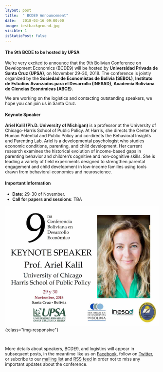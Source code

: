 ```yaml
---
layout: post
title:  " BCDE9 Announcement"
date:   2018-03-16 09:00:00
image: testbackground.jpg
visible: 1
isStaticPost: false
---
```


#### The 9th BCDE to be hosted by UPSA

We're very excited to announce that the 9th Bolivian Conference on Development Economics (BCDE9) will be hosted by __Universidad Privada de Santa Cruz (UPSA)__, on November 29-30, 2018. The conference is jointly organized by the __Sociedad de Economistas de Bolivia (SEBOL)__, __Instituto de Estudios Avanzados para el Desarrollo (INESAD)__, __Academia Boliviana de Ciencias Económicas (ABCE)__.

We are working on the logistics and contacting outstanding speakers, we hope you can join us in Santa Cruz.

#### Keynote Speaker

__Ariel Kalil (Ph.D. University of Michigan)__ is a professor at the University of Chicago-Harris School of Public Policy. At Harris, she directs the Center for Human Potential and Public Policy and co-directs the Behavioral Insights and Parenting Lab. Ariel is a developmental psychologist who studies economic conditions, parenting, and child development. Her current research examines the historical evolution of income-based gaps in parenting behavior and children’s cognitive and non-cognitive skills. She is leading a variety of field experiments designed to strengthen parental engagement and child development in low-income families using tools drawn from behavioral economics and neuroscience.

#### Important Information

<!-- * **Attendance**: we're expecting over 200 attendees. -->
* **Date**: 29-30 of November.
* **Call for papers and sessions**: TBA


![image-title-here](/img/posts/Kalil9BCDE.jpg){:class="img-responsive"}


<br>

More details about speakers, BCDE9, and logistics will appear in subsequent posts, in the meantime like us on [Facebook](https://www.facebook.com/Sociedad-de-Economistas-de-Bolivia-379788332035459/), follow on [Twitter](https://twitter.com/intent/user?screen_name=SEBOLBolivia), or subcribe to our [mailing list](https://mc.us15.list-manage.com/subscribe/post?u=32ecc95787a5980a33901b562&amp;id=cc247ac02b) and [RSS feed](http://www.bcde8.org/feed.xml) in order not to miss any important updates about the conference.
